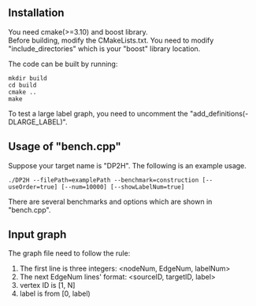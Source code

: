 ## Installation
You need cmake(>=3.10) and boost library.  
Before building, modify the CMakeLists.txt. You need to modify "include_directories" which is your "boost" library location.


The code can be built by running:  
```shell
mkdir build
cd build
cmake ..
make
```

To test a large label graph, you need to uncomment the "add_definitions(-DLARGE_LABEL)".

## Usage of "bench.cpp"
Suppose your target name is "DP2H". The following is an example usage.
```shell
./DP2H --filePath=examplePath --benchmark=construction [--useOrder=true] [--num=10000] [--showLabelNum=true]
```

There are several benchmarks and options which are shown in "bench.cpp".

## Input graph

The graph file need to follow the rule:

1. The first line is three integers: <nodeNum, EdgeNum, labelNum>
2. The next EdgeNum lines' format: <sourceID, targetID, label>
3. vertex ID is [1, N]
4. label is from [0, label)